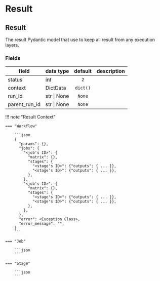 # Result

## Result

The result Pydantic model that use to keep all result from any execution layers.

### Fields

| field          | data type   | default  | description |
|----------------|-------------|:--------:|-------------|
| status         | int         |   `2`    |             |
| context        | DictData    | `dict()` |             |
| run_id         | str \| None |  `None`  |             |
| parent_run_id  | str \| None |  `None`  |             |

!!! note "Result Context"

    === "Workflow"

        ```json
        {
          "params": {},
          "jobs": {
            "<job's ID>": {
              "matrix": {},
              "stages": {
                "<stage's ID>": {"outputs": { ... }},
                "<stage's ID>": {"outputs": { ... }},
              },
            },
            "<job's ID>": {
              "matrix": {},
              "stages": {
                "<stage's ID>": {"outputs": { ... }},
                "<stage's ID>": {"outputs": { ... }},
              },
            },
          },
          "error": <Exception Class>,
          "error_message": "",
        }
        ```

    === "Job"

        ```json
        ```

    === "Stage"

        ```json
        ```
